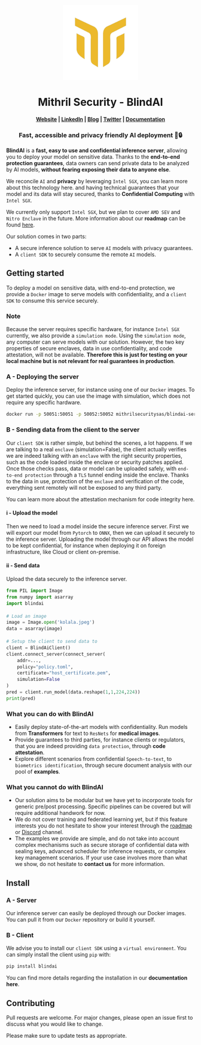 <p align="center">
  <img src="assets/logo.png" alt="BlindAI" width="200" height="200" />
</p>

<h1 align="center">Mithril Security - BlindAI</h1>

<h4 align="center">
  <a href="https://www.mithrilsecurity.io">Website</a> |
  <a href="https://www.linkedin.com/company/mithril-security-company">LinkedIn</a> | 
  <a href="https://blog-mithril-security.ghost.io/">Blog</a> |
  <a href="https://www.twitter.com/mithrilsecurity">Twitter</a> | 
  <a href="https://mithrilsecurity.gitbook.io">Documentation</a>
</h4>

<h3 align="center">Fast, accessible and privacy friendly AI deployment 🚀🔒</h3>

**BlindAI** is a **fast, easy to use and confidential inference server**, allowing you to deploy your 
model on sensitive data. Thanks to the **end-to-end protection guarantees**, data owners can send private data to be analyzed by AI models, **without fearing exposing their data to anyone else**.

We reconcile ```AI``` and **privacy** by leveraging ```Intel SGX```, you can learn more about this technology here. and having technical guarantees that your model and its data will stay secured, thanks to **Confidential Computing** with ```Intel SGX```.

We currently only support ```Intel SGX```, but we plan to cover ```AMD SEV``` and ```Nitro Enclave``` in the future. More information about our **roadmap** can be found [here](https://github.com/mithril-security/blindai/projects/1). 

Our solution comes in two parts:
- A secure inference solution to serve ```AI``` models with privacy guarantees.
- A ```client SDK``` to securely consume the remote ```AI``` models. 

## Getting started

To deploy a model on sensitive data, with end-to-end protection, we provide a ```Docker``` image to serve models with confidentiality, and a ```client SDK``` to consume this service securely.

### Note

Because the server requires specific hardware, for instance ```Intel SGX``` currently, we also provide a ```simulation mode```. Using the ```simulation mode```, any computer can serve models with our solution. However, the two key properties of secure enclaves, data in use confidentiality, and code attestation, will not be available. **Therefore this is just for testing on your local machine but is not relevant for real guarantees in production**.

### A - Deploying the server

Deploy the inference server, for instance using one of our ```Docker``` images. To get started quickly, you can use the image with simulation, which does not require any specific hardware. 
```bash
docker run -p 50051:50051 -p 50052:50052 mithrilsecuritysas/blindai-server-sim:0.1.0 
```
### B - Sending data from the client to the server

Our ```client SDK``` is rather simple, but behind the scenes, a lot happens. If we are talking to a real ```enclave``` (simulation=False), the client actually verifies we are indeed talking with an ```enclave``` with the right security properties, such as the code loaded inside the enclave or security patches applied. Once those checks pass, data or model can be uploaded safely, with ```end-to-end protection``` through a ```TLS``` tunnel ending inside the enclave. Thanks to the data in use, protection of the ```enclave``` and verification of the code, everything sent remotely will not be exposed to any third party.

You can learn more about the attestation mechanism for code integrity here.

#### i - Upload the model

Then we need to load a model inside the secure inference server. First we will export our model from ```Pytorch``` to ```ONNX```, then we can upload it securely to the inference server. Uploading the model through our API allows the model to be kept confidential, for instance when deploying it on foreign infrastructure, like Cloud or client on-premise. 

#### ii - Send data

Upload the data securely to the inference server. 
```python
from PIL import Image
from numpy import asarray
import blindai
 
# Load an image
image = Image.open('kolala.jpeg')
data = asarray(image)
 
# Setup the client to send data to
client = BlindAiClient()
client.connect_server(connect_server(
    addr=...,
    policy="policy.toml",
    certificate="host_certificate.pem",
    simulation=False
)
pred = client.run_model(data.reshape(1,1,224,224))
print(pred)
```

### What you can do with BlindAI

- Easily deploy state-of-the-art models with confidentiality. Run models from **Transformers** for text to ```ResNets``` for **medical images**.
- Provide guarantees to third parties, for instance clients or regulators, that you are indeed providing ```data protection```, through **code attestation**.
- Explore different scenarios from confidential ```Speech-to-text```, to ```biometrics identification```, through secure document analysis with our pool of **examples**.

### What you cannot do with BlindAI

- Our solution aims to be modular but we have yet to incorporate tools for generic pre/post processing. Specific pipelines can be covered but will require additional handwork for now.
- We do not cover training and federated learning yet, but if this feature interests you do not hesitate to show your interest through the [roadmap](https://github.com/mithril-security/blindai/projects/1) or [Discord](https://discord.gg/rWHcHeCBWk) channel. 
- The examples we provide are simple, and do not take into account complex mechanisms such as secure storage of confidential data with sealing keys, advanced scheduler for inference requests, or complex key management scenarios. If your use case involves more than what we show, do not hesitate to **contact us** for more information.

## Install

### A - Server

Our inference server can easily be deployed through our Docker images. You can pull it from our ```Docker``` repository or build it yourself. 

### B - Client

We advise you to install our ```client SDK``` using a ```virtual environment```. You can simply install the client using ```pip``` with:
```bash
pip install blindai
```
You can find more details regarding the installation in our **documentation here**.

## Contributing
Pull requests are welcome. For major changes, please open an issue first to discuss what you would like to change.

Please make sure to update tests as appropriate.